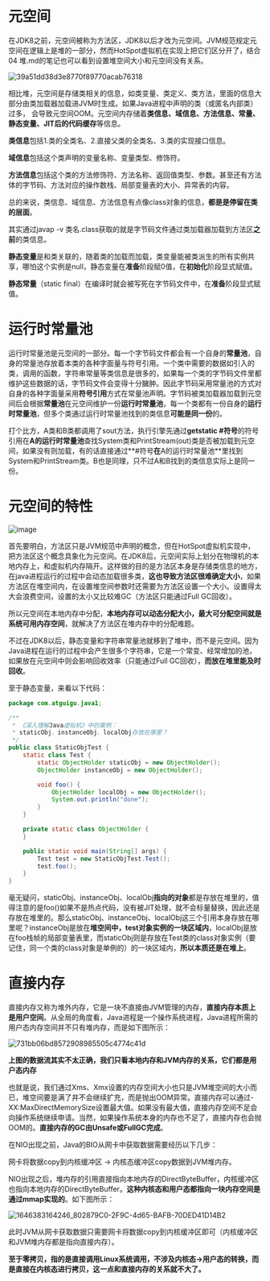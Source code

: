 # 元空间

在JDK8之前，元空间被称为方法区，JDK8以后才改为元空间。JVM规范规定元空间在逻辑上是堆的一部分，然而HotSpot虚拟机在实现上把它们区分开了，结合04 堆.md的笔记也可以看到设置堆空间大小和元空间没有关系。

![39a51dd38d3e8770f89770acab76318](https://user-images.githubusercontent.com/48977889/155983897-59e7c9f3-05b8-4bfa-95f3-08b356a4bc50.png)

相比堆，元空间是存储类相关的信息，如类变量、类定义、类方法，里面的信息大部分由类加载器加载进JVM时生成。如果Java进程中声明的类（或匿名内部类）过多， 会导致元空间OOM。元空间内存储着**类信息、域信息、方法信息、常量、静态变量、JIT后的代码缓存**等信息。

**类信息**包括1.类的全类名、2.直接父类的全类名、3.类的实现接口信息。

**域信息**包括这个类声明的变量名称、变量类型、修饰符。

**方法信息**包括这个类的方法修饰符、方法名称、返回值类型、参数。甚至还有方法体的字节码、方法对应的操作数栈、局部变量表的大小、异常表的内容。

总的来说，类信息、域信息、方法信息有点像class对象的信息，**都是是停留在类的层面**。

其实通过javap -v 类名.class获取的就是字节码文件通过类加载器加载到方法区**之前**的类信息。

**静态变量**是和类关联的，随着类的加载而加载，类变量能被类派生的所有实例共享，哪怕这个实例是null，静态变量在**准备**阶段赋0值，在**初始化**阶段显式赋值。

**静态常量**（static final）在编译时就会被写死在字节码文件中，在**准备**阶段显式赋值。

# 运行时常量池

运行时常量池是元空间的一部分。每一个字节码文件都会有一个自身的**常量池**，自身的常量池存放着本类的各种字面量与符号引用。一个类中需要的数据如引入的类，调用的函数，字符串常量等类信息是很多的，如果每一个类的字节码文件里都维护这些数据的话，字节码文件会变得十分臃肿。因此字节码采用常量池的方式对自身的各种字面量采用**符号引用**方式在常量池声明。字节码被类加载器加载到元空间后会根据**常量池**在元空间维护一份**运行时常量池**，每一个类都有一份自身的**运行时常量池**，但多个类通过运行时常量池找到的类信息**可能是同一份**的。

打个比方，A类和B类都调用了sout方法，执行引擎先通过**getstatic #符号**的符号引用在**A的运行时常量池**查找System类和PrintStream(out)类是否被加载到元空间，如果没有则加载，有的话直接通过**#符号**在**A的运行时常量池**里找到System和PrintStream类。B也是同理，只不过A和B找到的类信息实际上是同一份。

# 元空间的特性

![image](https://user-images.githubusercontent.com/48977889/156301995-e076d963-deb8-4734-976c-8affeb08441e.png)

首先要明白，方法区只是JVM规范中声明的概念，但在HotSpot虚拟机实现中，把方法区这个概念具象化为元空间。在JDK8后，元空间实际上划分在物理机的本地内存上，和虚拟机内存隔开。这样做的目的是方法区本身是存储类信息的地方，在java进程运行的过程中会动态加载很多类，**这也导致方法区很难确定大小**，如果方法区在堆空间内，在设置堆空间参数时还需要为方法区设置一个大小。设置得太大会浪费空间，设置的太小又比较难GC（方法区只能通过Full GC回收）。

所以元空间在本地内存中分配，**本地内存可以动态分配大小，最大可分配空间就是系统可用内存空间**，就解决了方法区在堆内存中的分配难题。

不过在JDK8以后，静态变量和字符串常量池就移到了堆中，而不是元空间。因为Java进程在运行的过程中会产生很多个字符串，它是一个常变、经常增加的池，如果放在元空间中则会影响回收效率（只能通过Full GC回收），**而放在堆里能及时回收**。

至于静态变量，来看以下代码：

```java
package com.atguigu.java1;

/**
 * 《深入理解Java虚拟机》中的案例：
 * staticObj、instanceObj、localObj存放在哪里？
 */
public class StaticObjTest {
    static class Test {
        static ObjectHolder staticObj = new ObjectHolder();
        ObjectHolder instanceObj = new ObjectHolder();

        void foo() {
            ObjectHolder localObj = new ObjectHolder();
            System.out.println("done");
        }
    }

    private static class ObjectHolder {
    }

    public static void main(String[] args) {
        Test test = new StaticObjTest.Test();
        test.foo();
    }
}
```

毫无疑问，staticObj、instanceObj、localObj**指向的对象**都是存放在堆里的，值得注意的是foo()如果不是热点代码，没有被JIT处理，就不会标量替换，因此还是存放在堆里的。那么staticObj、instanceObj、localObj这三个引用本身存放在哪里呢？instanceObj是放在**堆空间中，test对象实例的一块区域内**，localObj是放在foo栈帧的局部变量表里，而staticObj则是存放在Test类的class对象实例（要记住，同一个类的class对象是单例的）的一块区域内，**所以本质还是在堆上**。

# 直接内存

直接内存又称为堆外内存，它是一块不直接由JVM管理的内存，**直接内存本质上是用户空间**。从全局的角度看，Java进程是一个操作系统进程，Java进程所需的用户态内存空间并不只有堆内存，而是如下图所示：

![731bb06bd8572908985505c4774c41d](https://user-images.githubusercontent.com/48977889/156711372-b8063ba8-e58f-40c8-bc40-93b15c0a19a1.png)

**上图的数据流其实不太正确，我们只看本地内存和JVM内存的关系，它们都是用户态内存**

也就是说，我们通过Xms、Xmx设置的内存空间大小也只是JVM堆空间的大小而已，堆空间要是满了并不会继续扩充，而是抛出OOM异常。直接内存可以通过-XX:MaxDirectMemorySize设置最大值。如果没有最大值，直接内存空间不足会向操作系统继续申请。当然，如果操作系统本身的内存也不足了，直接内存也会抛OOM的。**直接内存的GC由Unsafe或FullGC完成**。

在NIO出现之前，Java的BIO从网卡中获取数据需要经历以下几步：

网卡将数据copy到内核缓冲区 → 内核态缓冲区copy数据到JVM堆内存。

NIO出现之后，堆内存的引用直接指向本地内存的DirectByteBuffer，内核缓冲区也指向本地内存的DirectByteBuffer。**这种内核态和用户态都指向一块内存空间是通过mmap实现的**。如下图所示：

![1646383164246_802879C0-2F9C-4d65-BAFB-70DED41D14B2](https://user-images.githubusercontent.com/48977889/156730645-250e623b-5bb9-4307-b770-36f51fce36f6.png)

此时JVM从网卡获取数据只需要网卡将数据copy到内核缓冲区即可（内核缓冲区和JVM堆内存都是指向直接内存）。

**至于零拷贝，指的是直接调用Linux系统调用，不涉及内核态→用户态的转换，而是直接在内核态进行拷贝，这一点和直接内存的关系就不大了。**

